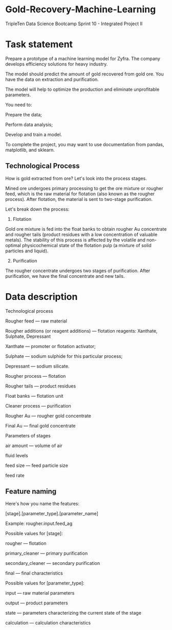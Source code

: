 # Gold-Recovery-Machine-Learning

TripleTen Data Science Bootcamp Sprint 10 - Integrated Project II

# Task statement
Prepare a prototype of a machine learning model for Zyfra. The company develops efficiency solutions for heavy industry.

The model should predict the amount of gold recovered from gold ore. You have the data on extraction and purification.

The model will help to optimize the production and eliminate unprofitable parameters.

You need to:

Prepare the data;

Perform data analysis;

Develop and train a model.

To complete the project, you may want to use documentation from pandas, matplotlib, and sklearn.

## Technological Process

How is gold extracted from ore? Let's look into the process stages.


Mined ore undergoes primary processing to get the ore mixture or rougher feed, which is the raw material for flotation (also known as the rougher process). After flotation, the material is sent to two-stage purification.

Let's break down the process:

1. Flotation

Gold ore mixture is fed into the float banks to obtain rougher Au concentrate and rougher tails (product residues with a low concentration of valuable metals).
The stability of this process is affected by the volatile and non-optimal physicochemical state of the flotation pulp (a mixture of solid particles and liquid).

2. Purification
   
The rougher concentrate undergoes two stages of purification. After purification, we have the final concentrate and new tails.

# Data description

Technological process

Rougher feed — raw material

Rougher additions (or reagent additions) — flotation reagents: Xanthate, Sulphate, Depressant

Xanthate — promoter or flotation activator;

Sulphate — sodium sulphide for this particular process;

Depressant — sodium silicate.

Rougher process — flotation

Rougher tails — product residues

Float banks — flotation unit

Cleaner process — purification

Rougher Au — rougher gold concentrate

Final Au — final gold concentrate

Parameters of stages

air amount — volume of air

fluid levels

feed size — feed particle size

feed rate

## Feature naming

Here's how you name the features:

[stage].[parameter_type].[parameter_name]

Example: rougher.input.feed_ag

Possible values for [stage]:

rougher — flotation

primary_cleaner — primary purification

secondary_cleaner — secondary purification

final — final characteristics

Possible values for [parameter_type]:

input — raw material parameters

output — product parameters

state — parameters characterizing the current state of the stage

calculation — calculation characteristics

